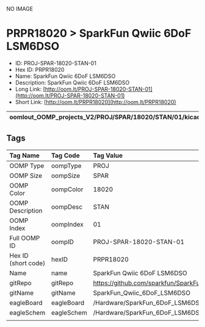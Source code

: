 


  
NO IMAGE  
# PRPR18020 > SparkFun Qwiic 6DoF LSM6DSO

- ID: PROJ-SPAR-18020-STAN-01
- Hex ID: PRPR18020
- Name: SparkFun Qwiic 6DoF LSM6DSO
- Description: SparkFun Qwiic 6DoF LSM6DSO
- Long Link: [http://oom.lt/PROJ-SPAR-18020-STAN-01](http://oom.lt/PROJ-SPAR-18020-STAN-01)
- Short Link: [http://oom.lt/PRPR18020](http://oom.lt/PRPR18020)
  

|oomlout_OOMP_projects_V2/PROJ/SPAR/18020/STAN/01/kicadPcb3dFront.png|oomlout_OOMP_projects_V2/PROJ/SPAR/18020/STAN/01/kicadPcb3dBack.png|oomlout_OOMP_projects_V2/PROJ/SPAR/18020/STAN/01/kicadPcb3d.png||
| :---: | :---: | :---: | :---: |

## Tags
  

|Tag Name|Tag Code|Tag Value|
| :--- | :--- | :--- |
|OOMP Type|oompType|PROJ|
|OOMP Size|oompSize|SPAR|
|OOMP Color|oompColor|18020|
|OOMP Description|oompDesc|STAN|
|OOMP Index|oompIndex|01|
|Full OOMP ID|oompID|PROJ-SPAR-18020-STAN-01|
|Hex ID (short code)|hexID|PRPR18020|
|Name|name|SparkFun Qwiic 6DoF LSM6DSO|
|gitRepo|gitRepo|https://github.com/sparkfun/SparkFun_Qwiic_6DoF_LSM6DSO|
|gitName|gitName|SparkFun_Qwiic_6DoF_LSM6DSO|
|eagleBoard|eagleBoard|/Hardware/SparkFun_6DoF_LSM6DSO.brd|
|eagleSchem|eagleSchem|/Hardware/SparkFun_6DoF_LSM6DSO.sch|
||||
